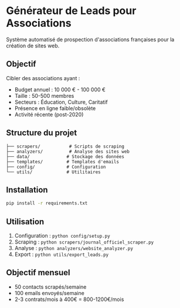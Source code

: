 # Générateur de Leads pour Associations

Système automatisé de prospection d'associations françaises pour la création de sites web.

## Objectif
Cibler des associations ayant :
- Budget annuel : 10 000 € - 100 000 €
- Taille : 50-500 membres
- Secteurs : Éducation, Culture, Caritatif
- Présence en ligne faible/obsolète
- Activité récente (post-2020)

## Structure du projet
```
├── scrapers/           # Scripts de scraping
├── analyzers/          # Analyse des sites web
├── data/              # Stockage des données
├── templates/         # Templates d'emails
├── config/            # Configuration
└── utils/             # Utilitaires
```

## Installation
```bash
pip install -r requirements.txt
```

## Utilisation
1. Configuration : `python config/setup.py`
2. Scraping : `python scrapers/journal_officiel_scraper.py`
3. Analyse : `python analyzers/website_analyzer.py`
4. Export : `python utils/export_leads.py`

## Objectif mensuel
- 50 contacts scrapés/semaine
- 100 emails envoyés/semaine  
- 2-3 contrats/mois à 400€ = 800-1200€/mois
